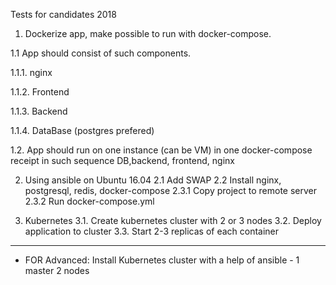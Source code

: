 Tests for candidates 2018
1. Dockerize app, make possible to run with docker-compose.

1.1 App should consist of such components.

1.1.1. nginx

1.1.2. Frontend

1.1.3. Backend

1.1.4. DataBase (postgres prefered)

1.2. App should run on one instance (can be VM) in one docker-compose receipt in such 
     sequence DB,backend, frontend, nginx

2. Using ansible on Ubuntu 16.04
2.1 Add SWAP
2.2 Install nginx, postgresql, redis, docker-compose
2.3.1 Copy project to remote server
2.3.2 Run docker-compose.yml

3. Kubernetes
3.1. Create kubernetes cluster with 2 or 3 nodes
3.2. Deploy application to cluster
3.3. Start 2-3 replicas of each container

----------------------------
   - FOR Advanced:
     Install Kubernetes cluster with a help of ansible - 1 master 2 nodes
